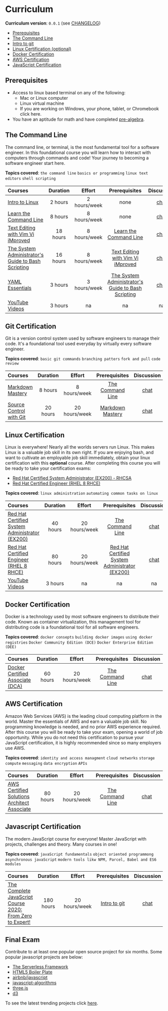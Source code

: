 # Curriculum

**Curriculum version**: `0.0.1` (see [CHANGELOG](../CHANGELOG.md))

- [Prerequisites](#prerequisites)
- [The Command Line](#the-command-line)
- [Intro to git](#git-certification)
- [Linux Certification (optional)](#linux-certification)
- [Docker Certification](#docker-certification)
- [AWS Certification](#aws-certification)
- [JavaScript Certification](#javascript-certification)

## Prerequisites
- Access to linux based terminal on any of the following:
  - Mac or Linux computer
  - Linux virtual machine
  - If you are working on Windows, your phone, tablet, or Chromebook click here.
- You have an aptitude for math and have completed [pre-algebra](https://www.khanacademy.org/math/pre-algebra#pre-algebra-subject-challenge).

## The Command Line
The command line, or terminal, is the most fundamental tool for a software engineer. In this foundational course
you will learn how to interact with computers through commands and code! Your journey to becoming a software engineer
start here.

**Topics covered**:
`the command line`
`basics or programming`
`linux text editors`
`shell scripting`

Courses | Duration | Effort | Prerequisites | Discussion
:-- | :--: | :--: | :--: | :--:
[Intro to Linux](https://acloud.guru/overview/5771281c-ed59-463d-9e37-5f598a163913) | 2 hours | 2 hours/week | none | [chat](https://discord.gg/syA242Z)
[Learn the Command Line](https://www.codecademy.com/learn/learn-the-command-line) | 8 hours | 8 hours/week | none | [chat](https://discord.gg/syA242Z)
[Text Editing with Vim Vi iMproved](https://acloud.guru/overview/be02e4b7-edf6-49b8-970d-7b322bbd862b) | 18 hours | 8 hours/week | [Learn the Command Line](https://www.codecademy.com/learn/learn-the-command-line) | [chat](https://discord.gg/syA242Z)
[The System Administrator's Guide to Bash Scripting](https://acloud.guru/overview/bccc6769-38e7-4a7f-8255-6914b7244caf) | 16 hours | 8 hours/week | [Text Editing with Vim Vi iMproved](https://acloud.guru/overview/be02e4b7-edf6-49b8-970d-7b322bbd862b) | [chat](https://discord.gg/syA242Z)
[YAML Essentials](https://acloud.guru/overview/90dd551f-91a6-4b91-a0a8-d4905521f641) | 3 hours | 3 hours/week | [The System Administrator's Guide to Bash Scripting](https://acloud.guru/overview/bccc6769-38e7-4a7f-8255-6914b7244caf) | [chat](https://discord.gg/syA242Z)
[YouTube Videos](https://www.youtube.com/playlist?list=PLvp1Riqm5kiO3ZTqqD6rwuwws6ulbiWoW) | 3 hours | na | na | na

## Git Certification
Git is a version control system used by software engineers to manage their code.
It's a foundational tool used everyday by virtually every software engineer.

**Topics covered**:
`basic git commands`
`branching patters`
`fork and pull`
`code review`

Courses | Duration | Effort | Prerequisites | Discussion
:-- | :--: | :--: | :--: | :--:
[Markdown Mastery](https://www.udemy.com/course/markdown/) | 8 hours | 8 hours/week | [The Command Line](#the-command-line) | [chat](https://discord.gg/syA242Z)
[Source Control with Git](https://acloud.guru/overview/104ff5d6-39c0-4116-b597-4d1bce0b8081) | 20 hours | 20 hours/week | [Markdown Mastery](https://www.udemy.com/course/markdown/) | [chat](https://discord.gg/syA242Z)

## Linux Certification
Linux is everywhere! Nearly all the worlds servers run Linux. This makes Linux is a valuable job skill in its own right. 
If you are enjoying bash, and want to cultivate an employable job skill immediately, obtain your linux certification with this **optional** course.
After completing this course you will be ready to take your certification exams:
- [Red Hat Certified System Administrator (EX200) - RHCSA](https://www.redhat.com/en/services/certification/rhcsa)
- [Red Hat Certified Engineer (RHEL 8 RHCE)](https://www.redhat.com/en/services/certification/rhce)

**Topics covered**:
`linux administration`
`automating common tasks on linux`

Courses | Duration | Effort | Prerequisites | Discussion
:-- | :--: | :--: | :--: | :--:
[Red Hat Certified System Administrator (EX200)](https://acloud.guru/overview/78f2cd85-fed7-4b70-aa02-63b9b3dc2e35) | 40 hours | 20 hours/week | [The Command Line](#the-command-line) | [chat](https://discord.gg/syA242Z)
[Red Hat Certified Engineer (RHEL 8 RHCE)](https://acloud.guru/overview/fb5a2fe0-a942-4868-94d7-3d0db6e9bf45) | 80 hours | 20 hours/week | [Red Hat Certified System Administrator (EX200)](https://acloud.guru/overview/78f2cd85-fed7-4b70-aa02-63b9b3dc2e35) | [chat](https://discord.gg/syA242Z)
[YouTube Videos](https://www.youtube.com/playlist?list=PLvp1Riqm5kiO3ZTqqD6rwuwws6ulbiWoW) | 3 hours | na | na | na

## Docker Certification
Docker is a technology used by most software engineers to distribute their code. 
Known as container virtualization, this management tool for distributing code
is a foundational tool for all software engineers.

**Topics covered**:
`docker consepts`
`building docker images`
`using docker registries`
`Docker Community Edition (DCE)`
`Docker Enterprise Edition (DEE)`

Courses | Duration | Effort | Prerequisites | Discussion
:-- | :--: | :--: | :--: | :--:
[Docker Certified Associate (DCA)](https://acloud.guru/overview/6b00566d-6246-4ebe-8257-f98f989321cf) | 60 hours | 20 hours/week | [The Command Line](#the-command-line) | [chat](https://discord.gg/syA242Z)

## AWS Certification
Amazon Web Services (AWS) is the leading cloud computing platform in the world.
Master the essentials of AWS and earn a valuable job skill. 
No programming knowledge is needed, and no prior AWS experience required.
After this course you will be ready to take your exam, opening a world of job opportunity.
While you do not need this certification to pursue your JavaScript certification, it is highly
recommended since so many employers use AWS.

**Topics covered**:
`identity and access managment`
`cloud networks`
`storage`
`compute`
`messaging`
`data encryption`
`APIs`

Courses | Duration | Effort | Prerequisites | Discussion
:-- | :--: | :--: | :--: | :--:
[AWS Certified Solutions Architect Associate](https://acloud.guru/overview/aws-certified-solutions-architect-associate) | 80 hours | 20 hours/week | [The Command Line](#the-command-line) | [chat](https://discord.gg/syA242Z)

## Javascript Certification
The modern JavaScript course for everyone! Master JavaScript with projects, challenges and theory. Many courses in one!

**Topics covered**:
`javaScript fundamentals`
`object oriented programmong`
`asynchronous javaScript`
`modern tools likw NPM, Parcel, Babel and ES6 modules`

Courses | Duration | Effort | Prerequisites | Discussion
:-- | :--: | :--: | :--: | :--:
[The Complete JavaScript Course 2020: From Zero to Expert!](https://www.udemy.com/course/the-complete-javascript-course/) | 180 hours | 20 hours/week | [Intro to git](#git-certification) | [chat](https://discord.gg/syA242Z)

## Final Exam
Contribute to at least one popular open source project for six months. Some popular javascript projects are below:
- [The Serverless Framework](https://github.com/serverless/)
- [HTML5 Boiler Plate](https://github.com/h5bp/html5-boilerplate)
- [airbnb/javascript](https://github.com/airbnb/javascript)
- [javascript-algorithms](https://github.com/trekhleb/javascript-algorithms)
- [three.js](https://github.com/mrdoob/three.js)
- [d3](https://github.com/d3/d3)

To see the latest trending projects click [here](https://github.com/trending/javascript).
<!--
## Course Links
[Learn HTML](https://www.codecademy.com/learn/learn-html) | 9 hours | 8 hours/week | na | na
[Learn XML Crash Course](https://www.udemy.com/course/learn-xml-crash-course/) | 2 hours | 8 hours/week | na | na
[XML and XML Schema Definition in Easy Steps](https://www.udemy.com/course/xml-and-xml-schema-definition-in-easy-steps/) | 2 hours | 8 hours/week | na | na
[JSON in Action](Introduction to JavaScript Object Notation) | 1.5 hours | 2 hours/week | na | na
[Exam 98-382: Introduction to Programming Using JavaScript](https://docs.microsoft.com/en-us/learn/certifications/exams/98-382) | 80 hours | 20 hours/week | [Red Hat Certified System Administrator (EX200)](https://acloud.guru/overview/78f2cd85-fed7-4b70-aa02-63b9b3dc2e35) | [chat](https://discord.gg/syA242Z)

-->
